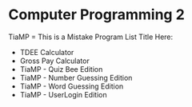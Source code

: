 # Computer Programming 2

TiaMP = This is a Mistake Program
List Title Here:
<ul>
 <li>TDEE Calculator</li>
 <li>Gross Pay Calculator</li>
 <li>TiaMP - Quiz Bee Edition</li>
 <li>TiaMP - Number Guessing Edition</li>
 <li>TiaMP - Word Guessing Edition</li>
 <li>TiaMP - UserLogin Edition</li>
</ul>
